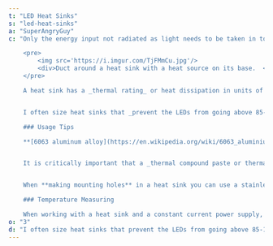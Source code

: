 ```yaml
---
t: "LED Heat Sinks"
s: "led-heat-sinks"
a: "SuperAngryGuy"
c: "Only the energy input not radiated as light needs to be taken in to account for LED heat sink calculations. _This is called thermal wattage._ For example, a 100 watt COB that is 50% efficient would need a heat sink good for 50 watts of heat. A 100 watt COB that is 80% efficient would need a heat sink good for 20 watts of heat.

    <pre>
        <img src='https://i.imgur.com/TjFMmCu.jpg'/>
        <div>Duct around a heat sink with a heat source on its base.  <a href='https://en.wikipedia.org/wiki/File:Heat_sink_control_volume.png'>(source)</a></div>
    </pre>

    A heat sink has a _thermal rating_ or heat dissipation in units of °C/W, or the rise of the heat sink in degrees C per watt of heat on the heat sink. If I have a 100 watt COB that is 50% efficient (so 50 watts of heat) and want the heat sink to rise no more than 10°C, I would need a heat sink with a heat dissipation of 0.2 °C/W. If I use a fan it may be 0.4 to 2 °C/W, depending on how much air the fan pushes and the particular heat sink geometry.


    I often size heat sinks that _prevent the LEDs from going above 85-125 C for safety_, and then use a quite fan to keep them at a temperature I want them to be. This provides an inherent fail-safe feature when experimenting.My personal do not go over temperature is 145°F (63°C), or where I can keep my finger on the heat sink for an honest one second. For a Vero 29 running at 120 watts **I use a generic $30 CPU cooler with a fan** and call it good. I've seen coolers half that price that should also work.

    ### Usage Tips

    **[6063 aluminum alloy](https://en.wikipedia.org/wiki/6063_aluminium_alloy) is the alloy with the highest thermal conductivity** (around 210 W/m⋅K), and most common in heat sinks. The trade off is that 6063 is a softer alloy so common 6061 alloy (around 167 W/m⋅K) may be used instead in some cases. I've seen sellers advertise about using 'aircraft grade aluminum' like 7075 alloy for metal core PCBs for LEDs, which is inferior for our uses (around 140 W/m⋅K). For comparison, copper is closer to 400 W/m⋅K, and steel is closer to 45 W/m⋅K.


    It is critically important that a _thermal compound paste or thermal adhesive_ is used between the LED and the heat sink. You only want a thin layer, and I always twist the LED around a bit to get rid of air bubbles and get better overall thermal contact. If it's a heat sink/LED I'll never reuse then I'll use a thermal adhesive and just glue the LED down. Thermal pads can work at lower power levels but won't work as well as a compound/adhesive.


    When **making mounting holes** in a heat sink you can use a stainless steel screw as a tap. Drill a whole just smaller than the diameter of the screw, force the screw in to the much softer aluminum cutting the threads in the process (I use a ratcheting screwdriver for this), back the screw out, take a fine file and smooth out the burs completely, and you have a drilled and tapped mounting hole.

    ### Temperature Measuring

    When working with a heat sink and a constant current power supply, you can monitor the voltage on the LEDs to see very tiny temperature variations that might not normally be measured with a temperature probe. With a constant voltage power supply, you can monitor the current to see very tiny temperature variations. This is because the I/V curves for LEDs are temperature dependent, and strings of LEDs make very high resolution temperature sensors. I use a 50,000 count data logging Fluke 287 for this purpose (I recommend a 6000 count multimeter for lower cost DIY. Every low cost meter I've ever tested reads within their listed specs when referenced to my Fluke 287, except for the occasional generic $5 meter that companies like Harbor Freight give away for free)."
o: "3"
d: "I often size heat sinks that prevent the LEDs from going above 85-125 C for safety, and then use a quite fan to keep them at a temperature I want them to be. This provides an inherent fail-safe feature when experimenting.My personal do not go over temperature is 145°F (63°C), or where I can keep my finger on the heat sink for an honest one second."
---
```




